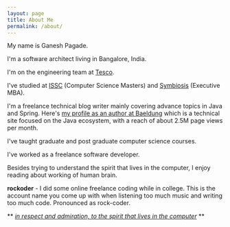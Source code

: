 ```yaml
---
layout: page
title: About Me
permalink: /about/
---
```


My name is Ganesh Pagade.

I'm a software architect living in Bangalore, India.  

I'm on the engineering team at [Tesco](https://www.tesco.com/).  

I've studied at [ISSC](http://issc.unipune.ac.in/) (Computer Science Masters) and [Symbiosis](http://www.siu.edu.in/) (Executive MBA).  

I'm a freelance technical blog writer mainly covering advance topics in Java and Spring. Here's [my profile as an author at Baeldung](http://www.baeldung.com/author/ganesh-pagade/) which is a technical site focused on the Java ecosystem, with a reach of about 2.5M page views per month.  

I've taught graduate and post graduate computer science courses.  

I've worked as a freelance software developer.  

Besides trying to understand the spirit that lives in the computer, I enjoy reading about working of human brain.

**rockoder** - I did some online freelance coding while in college. This is the account name you come up with when listening too much music and writing too much code. Pronounced as rock-coder.


** *[in respect and admiration, to the spirit that lives in the computer](http://web.mit.edu/alexmv/6.037/sicp.pdf#7)* **

